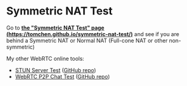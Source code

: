 # Symmetric NAT Test

Go to [**the "Symmetric NAT Test" page (https://tomchen.github.io/symmetric-nat-test/)**](https://tomchen.github.io/symmetric-nat-test/) and see if you are behind a Symmetric NAT or Normal NAT (Full-cone NAT or other non-symmetric)

My other WebRTC online tools:

- [STUN Server Test](https://tomchen.github.io/stun-server-test/) ([GitHub repo](https://github.com/tomchen/stun-server-test))
- [WebRTC P2P Chat Test](https://tomchen.github.io/webrtc-p2p-chat/) ([GitHub repo](https://github.com/tomchen/webrtc-p2p-chat))
